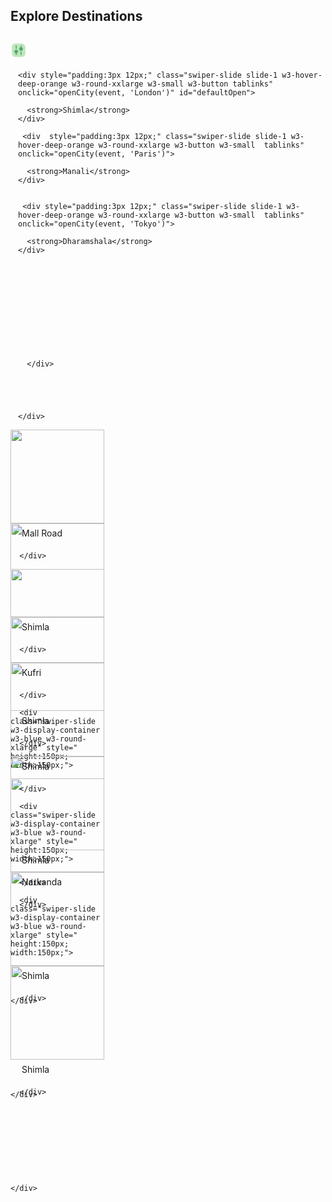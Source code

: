  <div class="w3-container w3-content">
 <div class="w3-large w3-text-dark-gray">
      <h2 class="w3-large"><strong>Explore Destinations</strong></h2> <a href="/tour/shimla-travel-packages.html"></a>
    </div>
</div>

 <div class="w3-row w3-white">
    <div class="w3-row w3-content" style="max-width: 1100px; padding: 6px 0px;">
      <div class="w3-col s12 m12 l12 w3-white w3-container">
        <div class="w3-col w3-border-right w3-border-light-gray" style="padding-top: 5px; width: 38px;">
        <svg width="26px" height="26px" viewBox="0 0 24 24" fill="none" xmlns="http://www.w3.org/2000/svg">
<path  d="M16.19 2H7.81C4.17 2 2 4.17 2 7.81V16.18C2 19.83 4.17 22 7.81 22H16.18C19.82 22 21.99 19.83 21.99 16.19V7.81C22 4.17 19.83 2 16.19 2Z" fill="#C0E6BA"></path>
<path d="M15.5801 19.2501C15.1701 19.2501 14.8301 18.9101 14.8301 18.5001V14.6001C14.8301 14.1901 15.1701 13.8501 15.5801 13.8501C15.9901 13.8501 16.3301 14.1901 16.3301 14.6001V18.5001C16.3301 18.9101 15.9901 19.2501 15.5801 19.2501Z" fill="#4CA771"></path>
<path d="M15.5801 8.2C15.1701 8.2 14.8301 7.86 14.8301 7.45V5.5C14.8301 5.09 15.1701 4.75 15.5801 4.75C15.9901 4.75 16.3301 5.09 16.3301 5.5V7.45C16.3301 7.86 15.9901 8.2 15.5801 8.2Z" fill="#4CA771"></path>
<path d="M8.41992 19.2498C8.00992 19.2498 7.66992 18.9098 7.66992 18.4998V16.5498C7.66992 16.1398 8.00992 15.7998 8.41992 15.7998C8.82992 15.7998 9.16992 16.1398 9.16992 16.5498V18.4998C9.16992 18.9098 8.83992 19.2498 8.41992 19.2498Z" fill="#4CA771"></path>
<path d="M8.41992 10.15C8.00992 10.15 7.66992 9.81 7.66992 9.4V5.5C7.66992 5.09 8.00992 4.75 8.41992 4.75C8.82992 4.75 9.16992 5.09 9.16992 5.5V9.4C9.16992 9.81 8.83992 10.15 8.41992 10.15Z" fill="#4CA771"></path>
<path d="M15.5796 7.33008C14.0796 7.33008 12.8496 8.55008 12.8496 10.0501C12.8496 11.5501 14.0696 12.7801 15.5796 12.7801C17.0796 12.7801 18.2996 11.5601 18.2996 10.0501C18.2996 8.54008 17.0796 7.33008 15.5796 7.33008Z" fill="#4CA771"></path>
<path d="M8.41922 11.23C6.91922 11.23 5.69922 12.45 5.69922 13.96C5.69922 15.47 6.91922 16.68 8.41922 16.68C9.91922 16.68 11.1492 15.46 11.1492 13.96C11.1492 12.46 9.92922 11.23 8.41922 11.23Z" fill="#4CA771"></path>
</svg>
        </div>
        <!-- Swiper -->
         <div class="w3-rest" style="padding-top:6px; padding-left:12px;">
        <div class="swiper mySwiper">
          <div class="swiper-wrapper">

    <div style="padding:3px 12px;" class="swiper-slide slide-1 w3-hover-deep-orange w3-round-xxlarge w3-small w3-button tablinks" onclick="openCity(event, 'London')" id="defaultOpen">
            
      <strong>Shimla</strong>
    </div>
  
     <div  style="padding:3px 12px;" class="swiper-slide slide-1 w3-hover-deep-orange w3-round-xxlarge w3-button w3-small  tablinks" onclick="openCity(event, 'Paris')">
            
      <strong>Manali</strong>
    </div>


     <div style="padding:3px 12px;" class="swiper-slide slide-1 w3-hover-deep-orange w3-round-xxlarge w3-button w3-small  tablinks" onclick="openCity(event, 'Tokyo')">
            
      <strong>Dharamshala</strong>
    </div>
  

            

             
             
         

       



      </div>

      



    </div>
  </div>
</div>
</div>
 


<!--destinations-->


<div class="w3-container w3-content">


<div id="London" class="w3-content tabcontent">
 



<div class="swiper mySwiper w3-content w3-margin-top">
    <div class="swiper-wrapper">
      <div class="swiper-slide w3-display-container w3-blue w3-round-xlarge" style=" height:150px; width:150px;">
<img src="{{ site.url }}/assets/images/img3.png" class="w3-round-xlarge" style="object-fit:cover; overflow:hidden; width:100%; height:100%;">
<div class="w3-display-bottomleft" style="padding:6px;">
<div class="w3-tag w3-round-xxlarge w3-white w3-small " style="padding:1px 12px;">Mall Road</div>
</div>

      </div>

   <div class="swiper-slide w3-display-container w3-blue w3-round-xlarge" style=" height:150px; width:150px;">
<img src="{{ site.url }}/assets/images/img5.png" class="w3-round-xlarge" style="object-fit:cover; overflow:hidden; width:100%; height:100%;">
<div class="w3-display-bottomleft" style="padding:6px;">
<div class="w3-tag w3-round-xxlarge w3-white w3-small " style="padding:1px 12px;">Kufri</div>
</div>

      </div>

      <div class="swiper-slide w3-display-container w3-blue w3-round-xlarge" style=" height:150px; width:150px;">
<img src="{{ site.url }}/assets/images/img2.png" class="w3-round-xlarge" style="object-fit:cover; overflow:hidden; width:100%; height:100%;">
<div class="w3-display-bottomleft" style="padding:6px;">
<div class="w3-tag w3-round-xxlarge w3-white w3-small " style="padding:1px 12px;">Narkanda</div>
</div>

      </div>








   
     
    </div>
  </div> 







</div>

<div id="Paris" class="w3-content tabcontent">
  
<div class="swiper mySwiper w3-content w3-margin-top">
    <div class="swiper-wrapper">
      <div class="swiper-slide w3-display-container w3-blue w3-round-xlarge" style=" height:150px; width:150px;">
<img src="{{ site.url }}/assets/images/img3.png" class="w3-round-xlarge" style="object-fit:cover; overflow:hidden; width:100%; height:100%;">
<div class="w3-display-bottomleft" style="padding:6px;">
<div class="w3-tag w3-round-xxlarge w3-white w3-small " style="padding:1px 12px;">Shimla</div>
</div>

      </div>

   <div class="swiper-slide w3-display-container w3-blue w3-round-xlarge" style=" height:150px; width:150px;">
<img src="{{ site.url }}/assets/images/img5.png" class="w3-round-xlarge" style="object-fit:cover; overflow:hidden; width:100%; height:100%;">
<div class="w3-display-bottomleft" style="padding:6px;">
<div class="w3-tag w3-round-xxlarge w3-white w3-small " style="padding:1px 12px;">Shimla</div>
</div>

      </div>

      <div class="swiper-slide w3-display-container w3-blue w3-round-xlarge" style=" height:150px; width:150px;">
<img src="{{ site.url }}/assets/images/img2.png" class="w3-round-xlarge" style="object-fit:cover; overflow:hidden; width:100%; height:100%;">
<div class="w3-display-bottomleft" style="padding:6px;">
<div class="w3-tag w3-round-xxlarge w3-white w3-small " style="padding:1px 12px;">Shimla</div>
</div>

      </div>








   
     
    </div>
  </div> 




</div>

<div id="Tokyo" class="w3-content tabcontent">


<div class="swiper mySwiper w3-content w3-margin-top">
    <div class="swiper-wrapper">
      <div class="swiper-slide w3-display-container w3-blue w3-round-xlarge" style=" height:150px; width:150px;">
<img src="{{ site.url }}/assets/images/img3.png" class="w3-round-xlarge" style="object-fit:cover; overflow:hidden; width:100%; height:100%;">
<div class="w3-display-bottomleft" style="padding:6px;">
<div class="w3-tag w3-round-xxlarge w3-white w3-small " style="padding:1px 12px;">Shimla</div>
</div>

      </div>

   <div class="swiper-slide w3-display-container w3-blue w3-round-xlarge" style=" height:150px; width:150px;">
<img src="{{ site.url }}/assets/images/img5.png" class="w3-round-xlarge" style="object-fit:cover; overflow:hidden; width:100%; height:100%;">
<div class="w3-display-bottomleft" style="padding:6px;">
<div class="w3-tag w3-round-xxlarge w3-white w3-small " style="padding:1px 12px;">Shimla</div>
</div>

      </div>

      <div class="swiper-slide w3-display-container w3-blue w3-round-xlarge" style=" height:150px; width:150px;">
<img src="{{ site.url }}/assets/images/img2.png" class="w3-round-xlarge" style="object-fit:cover; overflow:hidden; width:100%; height:100%;">
<div class="w3-display-bottomleft" style="padding:6px;">
<div class="w3-tag w3-round-xxlarge w3-white w3-small " style="padding:1px 12px;">Shimla</div>
</div>

      </div>








   
     
    </div>
  </div> 






</div>

</div>

<script>
function openCity(evt, cityName) {
  var i, tabcontent, tablinks;
  tabcontent = document.getElementsByClassName("tabcontent");
  for (i = 0; i < tabcontent.length; i++) {
    tabcontent[i].style.display = "none";
  }
  tablinks = document.getElementsByClassName("tablinks");
  for (i = 0; i < tablinks.length; i++) {
    tablinks[i].className = tablinks[i].className.replace(" w3-deep-orange", "");
  }
  document.getElementById(cityName).style.display = "block";
  evt.currentTarget.className += " w3-deep-orange";
}

// Get the element with id="defaultOpen" and click on it
document.getElementById("defaultOpen").click();
</script>

